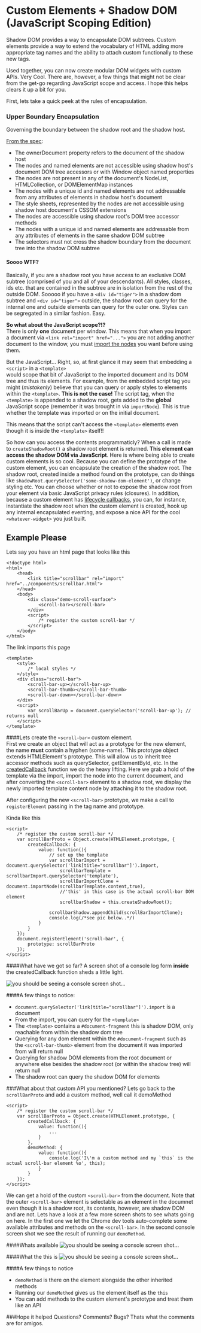 Custom Elements + Shadow DOM (JavaScript Scoping Edition)
==

Shadow DOM provides a way to encapsulate DOM subtrees. Custom elements provide a way to extend the vocabulary of 
HTML adding more appropriate tag names and the ability to attach custom functionally to these new tags. 


Used together, you can now create modular DOM widgets with custom APIs. Very Cool. There are, however, a few things 
that might not be clear from the get-go regarding JavaScript scope and access. I hope this helps clears it up a bit for you. 

First, lets take a quick peek at the rules of encapsulation. 





### Upper Boundary Encapsulation 
Governing the boundary between the shadow root and the shadow host. 

[From the spec](https://dvcs.w3.org/hg/webcomponents/raw-file/ccd579693e46/spec/shadow/index.html#upper-boundary-encapsulation):


* The ownerDocument property refers to the document of the shadow host 
* The nodes and named elements are not accessible using shadow host's document DOM tree accessors or with Window object named properties
* The nodes are not present in any of the document's NodeList, HTMLCollection, or DOMElementMap instances
* The nodes with a unique id and named elements are not addressable from any attributes of elements in shadow host's document
* The style sheets, represented by the nodes are not accessible using shadow host document's CSSOM extensions
* The nodes are accessible using shadow root's DOM tree accessor methods
* The nodes with a unique id and named elements are addressable from any attributes of elements in the same shadow DOM subtree
* The selectors must not cross the shadow boundary from the document tree into the shadow DOM subtree

#### Soooo WTF?

Basically, if you are a shadow root you have access to an exclusive DOM subtree (comprised of you and all of your descendants). 
All styles, classes, ids etc. that are contained in the subtree are in isolation from the rest of the outside DOM. Sooooo if you
have a `<div id="tiger">` in a shadow dom subtree and `<div id="tiger">` outside, the shadow root can query for the internal one 
and outside elements can query for the outer one. Styles can be segregated in a similar fashion. Easy.

**So what about the JavaScript scope?!?**  
There is only **one** document per window. This means that when you import a document via `<link rel="import" href="...">`
you are not adding another document to the window, you must 
[import the nodes](https://developer.mozilla.org/en-US/docs/Web/API/document.importNode) you want before using them. 

But the JavaScript... Right, so, at first glance it may seem that embedding a `<script>` in a `<template>`  
would scope that bit of JavaScript to the imported document and its DOM tree and thus its elements. For example, from the embedded script tag
you might (*mistakenly*) believe that you can query or apply styles to elements within the `<template>`. **This is not the case!**
The script tag, when the `<template>` is appended to a shadow root, gets added to the **global** JavaScript scope 
(remember it was brought in via `importNode`). This is true whether the template was imported or on the initial document. 

This means that the script can't access the `<template>` elements even though it is inside the `<template>` itself!! 

So how can you access the contents programmaticly? When a call is made to `createShadowRoot()` a shadow root element is returned.
**This element can access the shadow DOM via JavaScript**. 
Here is where being able to create custom elements is so cool. Because you
can define the prototype of the custom element, you can encapsulate the creation of the shadow root. The shadow root, created inside a method found on the prototype, can do things like `shadowRoot.querySelector('some-shadow-dom-element')`, or change styling etc. You can choose whether or not to expose the shadow root from your element via basic JavaScript privacy rules (closures). In addition, because a custom element has 
[lifecycle callbacks](http://www.w3.org/TR/custom-elements/#registering-custom-elements), you can, for instance, instantiate the shadow root when the custom element is created, hook up any internal 
encapsulated eventing, and expose a nice API for the cool `<whatever-widget>` you just built. 



## Example Please 

Lets say you have an html page that looks like this
```
<!doctype html>
<html>
	<head>
		<link title="scrollbar" rel="import" href="../components/scrollbar.html">
	</head>
	<body>
		<div class="demo-scroll-surface">
			<scroll-bar></scroll-bar>
		</div>
		<script>
			/* register the custom scroll-bar */
		</script>
	</body>
</html>
```
The link imports this page 
```
<template>
	<style>
		/* local styles */
	</style>
	<div class="scroll-bar">
		<scroll-bar-up></scroll-bar-up>
		<scroll-bar-thumb></scroll-bar-thumb>
		<scroll-bar-down></scroll-bar-down>
	</div>
	<script>
		var scrollBarUp = document.querySelector('scroll-bar-up'); // returns null
	</script>
</template>
```

####Lets create the `<scroll-bar>` custom element.  
First we create an object that will act as a prototype for the new element, the name **must** contain a hyphen (some-name). 
This prototype object extends HTMLElement's prototype. 
This will allow us to inherit tree accessor methods such as querySelector, getElementById, etc. In 
the [createdCallback](http://www.w3.org/TR/custom-elements/#registering-custom-elements) function
we do the heavy lifting. Here we grab a hold of the template via the import, import the node into the 
current document, and after converting the `<scroll-bar>` element to a shadow root, we display the newly imported 
template content node by attaching it to the shadow root. 

After configuring the new `<scroll-bar>` prototype, we make a call to `registerElement` passing in the tag name and prototype.

Kinda like this
```
<script>
	/* register the custom scroll-bar */
	var scrollBarProto = Object.create(HTMLElement.prototype, {
		createdCallback: {
			value: function(){
				// set up the template 
				var scrollbarImport = document.querySelector('link[title="scrollbar"]').import,
					scrollbarTemplate = scrollbarImport.querySelector('template'),
					scrollBarImportClone = document.importNode(scrollbarTemplate.content,true),
					//'this' in this case is the actual scroll-bar DOM element 
					scrollbarShadow = this.createShadowRoot();

				scrollbarShadow.appendChild(scrollBarImportClone);
				console.log(/*see pic below..*/)
			}
		}
	});
	document.registerElement('scroll-bar', {
		prototype: scrollBarProto
	});
</script>
```
####What have we got so far?
A screen shot of a console log form **inside** the createdCallback function sheds a little light. 

![you should be seeing a console screen shot... ](inCreated.png "From createdCallback")

####A few things to notice: 

* `document.querySelector('link[title="scrollbar"]').import` is a document 
* From the import, you can query for the `<template>` 
* The `<template>` contains a `#document-fragment` this is shadow DOM, only reachable from within the shadow dom tree
* Querying for any dom element within the `#document-fragment` such as the `<scroll-bar-thumb>` element from the document it was imported from will return null
* Querying for shadow DOM elements from the root document or anywhere else besides the shadow root (or within the shadow tree) will return null
* The shadow root can query the shadow DOM for elements


###What about that custom API you mentioned? 
Lets go back to the `scrollBarProto` and add a custom method, well call it demoMethod

```
<script>
	/* register the custom scroll-bar */
	var scrollBarProto = Object.create(HTMLElement.prototype, {
		createdCallback: {
			value: function(){
				...
			}
		},
		demoMethod: {
			value: function(){
				console.log('I\'m a custom method and my `this` is the actual scroll-bar element %o', this);
			}
		}
	});
</script>
```
We can get a hold of the custom `<scroll-bar>` from the document. Note that the outer `<scroll-bar>` element is selectable
as an element in the documnet even though it is a shadow root, its contents, however, are shadow DOM and are not.
Lets have a look at a few more screen shots to see whats going on here. In the first one we let the Chrome dev
tools auto-complete some available attributes and methods on the `<scroll-bar>`. In the second console screen shot 
we see the result of running our `demoMethod`.

####Whats available 
![you should be seeing a console screen shot... ](mixedIn.png "Console screenshot")

####What the this is 
![you should be seeing a console screen shot... ](theThis.png "Console screenshot")

####A few things to notice 

* `demoMethod` is there on the element alongside the other inherited methods
* Running our `demeMethod` gives us the element itself as the `this`
* You can add methods to the custom element's prototype and treat them like an API 

###Hope it helped
Questions? Comments? Bugs? Thats what the comments are for amigos.



